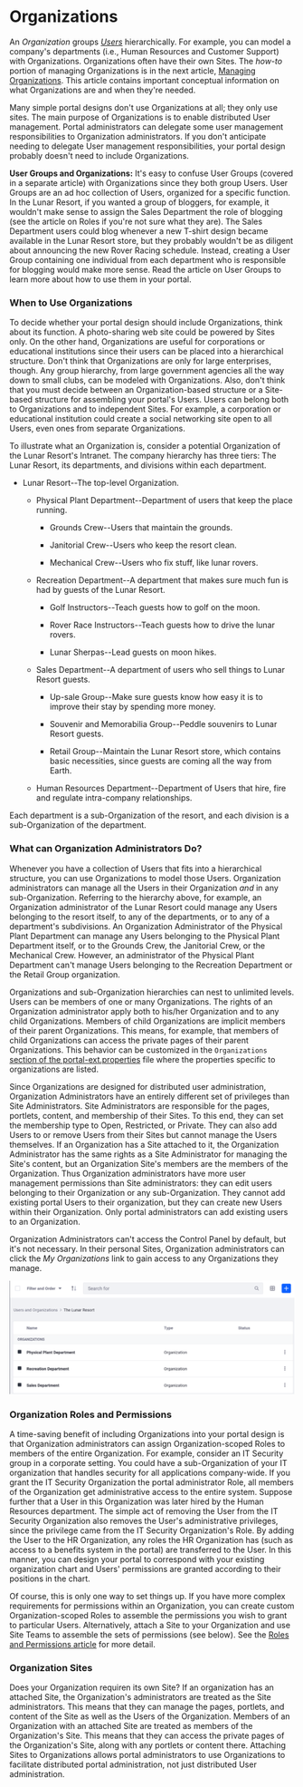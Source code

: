 # Organizations

An *Organization* groups [*Users*](./02-managing-users.md) hierarchically. For example, you can model a company's departments (i.e., Human Resources and Customer Support) with Organizations. Organizations often have their own Sites. The *how-to* portion of managing Organizations is in the next article, [Managing Organizations](./05-managing-organizations.md). This article contains important conceptual information on what Organizations are and when they're needed.

Many simple portal designs don't use Organizations at all; they only use sites. The main purpose of Organizations is to enable distributed User management. Portal administrators can delegate some user management responsibilities to Organization administrators. If you don't anticipate needing to delegate User management responsibilities, your portal design probably doesn't need to include Organizations. 

**User Groups and Organizations:** It's easy to confuse User Groups (covered in a separate article) with Organizations since they both group Users. User Groups are an ad hoc collection of Users, organized for a specific function. In the Lunar Resort, if you wanted a group of bloggers, for example, it wouldn't make sense to assign the Sales Department the role of blogging (see the article on Roles if you're not sure what they are). The Sales Department users could blog whenever a new T-shirt design became available in the Lunar Resort store, but they probably wouldn't be as diligent about announcing the new Rover Racing schedule. Instead, creating a User Group containing one individual from each department who is responsible for blogging would make more sense. Read the article on User Groups to learn more about how to use them in your portal.

### When to Use Organizations

To decide whether your portal design should include Organizations, think about its function. A photo-sharing web site could be powered by Sites only. On the other hand, Organizations are useful for corporations or educational institutions since their users can be placed into a hierarchical structure. Don't think that Organizations are only for large enterprises, though. Any group hierarchy, from large government agencies all the way down to small clubs, can be modeled with Organizations. Also, don't think that you must decide between an Organization-based structure or a Site-based structure for assembling your portal's Users. Users can belong both to Organizations and to independent Sites. For example, a corporation or educational institution could create a social networking site open to all Users, even ones from separate Organizations. 

To illustrate what an Organization is, consider a potential Organization of the Lunar Resort's Intranet. The company hierarchy has three tiers: The Lunar Resort, its departments, and divisions within each department.

- Lunar Resort--The top-level Organization.

	- Physical Plant Department--Department of users that keep the place running.

		- Grounds Crew--Users that maintain the grounds.

		- Janitorial Crew--Users who keep the resort clean.

		- Mechanical Crew--Users who fix stuff, like lunar rovers.

	- Recreation Department--A department that makes sure much fun is had by guests of the Lunar Resort.

        - Golf Instructors--Teach guests how to golf on the moon.

        - Rover Race Instructors--Teach guests how to drive the lunar rovers.

        - Lunar Sherpas--Lead guests on moon hikes.

    - Sales Department--A department of users who sell things to Lunar Resort guests.

        - Up-sale Group--Make sure guests know how easy it is to improve their stay by spending more money.

        - Souvenir and Memorabilia Group--Peddle souvenirs to Lunar Resort guests.

        - Retail Group--Maintain the Lunar Resort store, which contains basic necessities, since guests are coming all the way from Earth.

    - Human Resources Department--Department of Users that hire, fire and regulate intra-company relationships.

Each department is a sub-Organization of the resort, and each division is a sub-Organization of the department.

### What can Organization Administrators Do?

Whenever you have a collection of Users that fits into a hierarchical structure, you can use Organizations to model those Users. Organization administrators can manage all the Users in their Organization *and* in any sub-Organization. Referring to the hierarchy above, for example, an Organization administrator of the Lunar Resort could manage any Users belonging to the resort itself, to any of the departments, or to any of a department's subdivisions. An Organization Administrator of the Physical Plant Department can manage any Users belonging to the Physical Plant Department itself, or to the Grounds Crew, the Janitorial Crew, or the Mechanical Crew. However, an administrator of the Physical Plant Department can't manage Users belonging to the Recreation Department or the Retail Group organization.

Organizations and sub-Organization hierarchies can nest to unlimited levels. Users can be members of one or many Organizations. The rights of an Organization administrator apply both to his/her Organization and to any child Organizations. Members of child Organizations are implicit members of their parent Organizations. This means, for example, that members of child Organizations can access the private pages of their parent Organizations. This behavior can be customized in the `Organizations` [section of the portal-ext.properties](https://docs.liferay.com/portal/7.2-latest/propertiesdoc/portal.properties.html#Organizations) file where the properties specific to organizations are listed. 

Since Organizations are designed for distributed user administration, Organization Administrators have an entirely different set of privileges than Site Administrators. Site Administrators are responsible for the pages, portlets, content, and membership of their Sites. To this end, they can set the membership type to Open, Restricted, or Private. They can also add Users to or remove Users from their Sites but cannot manage the Users themselves. If an Organization has a Site attached to it, the Organization Administrator has the same rights as a Site Administrator for managing the Site's content, but an Organization Site's members are the members of the Organization. Thus Organization administrators have more user management permissions than Site administrators: they can edit users belonging to their Organization or any sub-Organization. They cannot add existing portal Users to their organization, but they can create new Users within their Organization. Only portal administrators can add existing users to an Organization.

Organization Administrators can't access the Control Panel by default, but it's not necessary. In their personal Sites, Organization administrators can click the *My Organizations* link to gain access to any Organizations they manage.

![Figure 1: The My Organizations application lets Organization Administrators manage their organizations in their personal site.](./images/orgs-my-organizations.png)

### Organization Roles and Permissions

A time-saving benefit of including Organizations into your portal design is that Organization administrators can assign Organization-scoped Roles to members of the entire Organization. For example, consider an IT Security group in a corporate setting. You could have a sub-Organization of your IT organization that handles security for all applications company-wide. If you grant the IT Security Organization the portal administrator Role, all members of the Organization get administrative access to the entire system. Suppose further that a User in this Organization was later hired by the Human Resources department. The simple act of removing the User from the IT Security Organization also removes the User's administrative privileges, since the privilege came from the IT Security Organization's Role. By adding the User to the HR Organization, any roles the HR Organization has (such as access to a benefits system in the portal) are transferred to the User. In this manner, you can design your portal to correspond with your existing organization chart and Users' permissions are granted according to their positions in the chart.

Of course, this is only one way to set things up. If you have more complex requirements for permissions within an Organization, you can create custom Organization-scoped Roles to assemble the permissions you wish to grant to particular Users. Alternatively, attach a Site to your Organization and use Site Teams to assemble the sets of permissions (see below). See the [Roles and Permissions article](/docs/7-2/user/-/knowledge_base/u/roles-and-permissions) for more detail.

### Organization Sites

Does your Organization requiren its own Site? If an organization has an attached Site, the Organization's administrators are treated as the Site administrators. This means that they can manage the pages, portlets, and content of the Site as well as the Users of the Organization. Members of an Organization with an attached Site are treated as members of the Organization's Site. This means that they can access the private pages of the Organization's Site, along with any portlets or content there. Attaching Sites to Organizations allows portal administrators to use Organizations to facilitate distributed portal administration, not just distributed User administration. 

